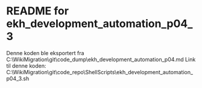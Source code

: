 # README for ekh_development_automation_p04_3
Denne koden ble eksportert fra C:\WikiMigration\git\code_dump\ekh_development_automation_p04.md
Link til denne koden: C:\WikiMigration\git\code_repo\ShellScripts\ekh_development_automation_p04_3.sh
